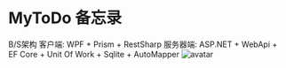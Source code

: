 # MyToDo 备忘录
B/S架构 
客户端: WPF + Prism + RestSharp
服务器端: ASP.NET + WebApi + EF Core + Unit Of Work + Sqlite + AutoMapper
![avatar]([http://baidu.com/pic/doge.png](https://uploadfile.bizhizu.cn/up/ad/81/62/ad816204038c480b61ecc37ad5d2dba3.jpg))
